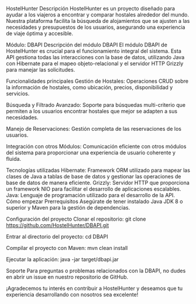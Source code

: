 
HostelHunter
Descripción
HostelHunter es un proyecto diseñado para ayudar a los viajeros a encontrar y comparar hostales alrededor del mundo. Nuestra plataforma facilita la búsqueda de alojamientos que se ajusten a las necesidades y presupuestos de los usuarios, asegurando una experiencia de viaje óptima y accesible.

Módulo: DBAPI
Descripción del módulo DBAPI
El módulo DBAPI de HostelHunter es crucial para el funcionamiento integral del sistema. Esta API gestiona todas las interacciones con la base de datos, utilizando Java con Hibernate para el mapeo objeto-relacional y el servidor HTTP Grizzly para manejar las solicitudes.

Funcionalidades principales
Gestión de Hostales: Operaciones CRUD sobre la información de hostales, como ubicación, precios, disponibilidad y servicios.

Búsqueda y Filtrado Avanzado: Soporte para búsquedas multi-criterio que permiten a los usuarios encontrar hostales que mejor se adapten a sus necesidades.

Manejo de Reservaciones: Gestión completa de las reservaciones de los usuarios.

Integración con otros Módulos: Comunicación eficiente con otros módulos del sistema para proporcionar una experiencia de usuario coherente y fluida.

Tecnologías utilizadas
Hibernate: Framework ORM utilizado para mapear las clases de Java a tablas de base de datos y gestionar las operaciones de base de datos de manera eficiente.
Grizzly: Servidor HTTP que proporciona un framework NIO para facilitar el desarrollo de aplicaciones escalables.
Java: Lenguaje de programación utilizado para el desarrollo de la API.
Cómo empezar
Prerrequisitos
Asegúrate de tener instalado Java JDK 8 o superior y Maven para la gestión de dependencias.

Configuración del proyecto
Clonar el repositorio:
git clone https://github.com/HostelHunter/DBAPI.git

Entrar al directorio del proyecto:
cd DBAPI

Compilar el proyecto con Maven:
mvn clean install

Ejecutar la aplicación:
java -jar target/dbapi.jar

Soporte
Para preguntas o problemas relacionados con la DBAPI, no dudes en abrir un issue en nuestro repositorio de GitHub.

¡Agradecemos tu interés en contribuir a HostelHunter y deseamos que tu experiencia desarrollando con nosotros sea excelente!
